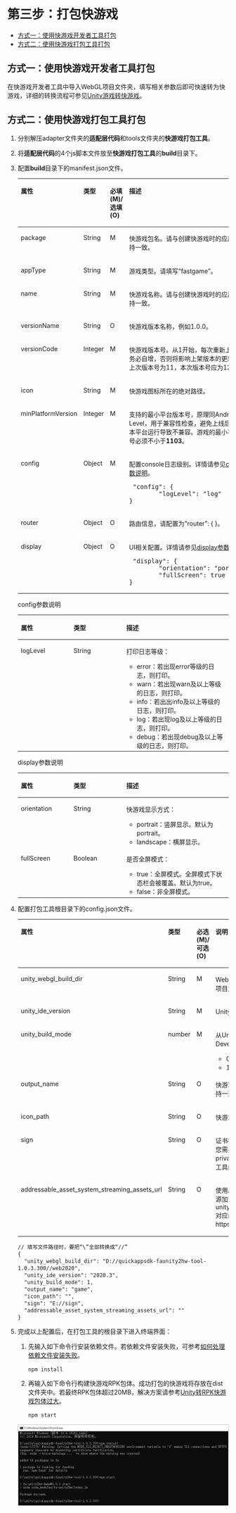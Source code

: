 # 第三步：打包快游戏<a name="ZH-CN_TOPIC_0000001426058044"></a>

-   [方式一：使用快游戏开发者工具打包](#section1973035142715)
-   [方式二：使用快游戏打包工具打包](#section089016114271)

## 方式一：使用快游戏开发者工具打包<a name="section1973035142715"></a>

在快游戏开发者工具中导入WebGL项目文件夹，填写相关参数后即可快速转为快游戏，详细的转换流程可参见[Unity游戏转快游戏](https://developer.huawei.com/consumer/cn/doc/development/quickApp-Guides/quickgame-tool-unity-convert-0000001584762522)。

## 方式二：使用快游戏打包工具打包<a name="section089016114271"></a>

1.  分别解压adapter文件夹的**适配层代码**和tools文件夹的**快游戏打包工具**。
2.  将**适配层代码**的4个js脚本文件放至**快游戏打包工具**的**build**目录下。
3.  配置**build**目录下的manifest.json文件。

    <a name="table1139815129316"></a>
    <table><thead align="left"><tr id="row6491812153112"><th class="cellrowborder" valign="top" width="20%" id="mcps1.1.5.1.1"><p id="p12491312133112"><a name="p12491312133112"></a><a name="p12491312133112"></a>属性</p>
    </th>
    <th class="cellrowborder" valign="top" width="20%" id="mcps1.1.5.1.2"><p id="p11491101211318"><a name="p11491101211318"></a><a name="p11491101211318"></a>类型</p>
    </th>
    <th class="cellrowborder" valign="top" width="20%" id="mcps1.1.5.1.3"><p id="p64913126313"><a name="p64913126313"></a><a name="p64913126313"></a>必填(M)/选填(O)</p>
    </th>
    <th class="cellrowborder" valign="top" width="40%" id="mcps1.1.5.1.4"><p id="p24911112113118"><a name="p24911112113118"></a><a name="p24911112113118"></a>描述</p>
    </th>
    </tr>
    </thead>
    <tbody><tr id="row124911412123113"><td class="cellrowborder" valign="top" width="20%" headers="mcps1.1.5.1.1 "><p id="p94911412103115"><a name="p94911412103115"></a><a name="p94911412103115"></a>package</p>
    </td>
    <td class="cellrowborder" valign="top" width="20%" headers="mcps1.1.5.1.2 "><p id="p14914125312"><a name="p14914125312"></a><a name="p14914125312"></a>String</p>
    </td>
    <td class="cellrowborder" valign="top" width="20%" headers="mcps1.1.5.1.3 "><p id="p1549121213316"><a name="p1549121213316"></a><a name="p1549121213316"></a>M</p>
    </td>
    <td class="cellrowborder" valign="top" width="40%" headers="mcps1.1.5.1.4 "><p id="p14911512153119"><a name="p14911512153119"></a><a name="p14911512153119"></a>快游戏包名。请与创建快游戏时的应用包名保持一致。</p>
    </td>
    </tr>
    <tr id="row1349201233115"><td class="cellrowborder" valign="top" width="20%" headers="mcps1.1.5.1.1 "><p id="p6492131210316"><a name="p6492131210316"></a><a name="p6492131210316"></a>appType</p>
    </td>
    <td class="cellrowborder" valign="top" width="20%" headers="mcps1.1.5.1.2 "><p id="p134925127313"><a name="p134925127313"></a><a name="p134925127313"></a>String</p>
    </td>
    <td class="cellrowborder" valign="top" width="20%" headers="mcps1.1.5.1.3 "><p id="p15492112193112"><a name="p15492112193112"></a><a name="p15492112193112"></a>M</p>
    </td>
    <td class="cellrowborder" valign="top" width="40%" headers="mcps1.1.5.1.4 "><p id="p8492151213120"><a name="p8492151213120"></a><a name="p8492151213120"></a>游戏类型。请填写“fastgame”。</p>
    </td>
    </tr>
    <tr id="row1426410409318"><td class="cellrowborder" valign="top" width="20%" headers="mcps1.1.5.1.1 "><p id="p049251211319"><a name="p049251211319"></a><a name="p049251211319"></a>name</p>
    </td>
    <td class="cellrowborder" valign="top" width="20%" headers="mcps1.1.5.1.2 "><p id="p4492412153118"><a name="p4492412153118"></a><a name="p4492412153118"></a>String</p>
    </td>
    <td class="cellrowborder" valign="top" width="20%" headers="mcps1.1.5.1.3 "><p id="p124921412153111"><a name="p124921412153111"></a><a name="p124921412153111"></a>M</p>
    </td>
    <td class="cellrowborder" valign="top" width="40%" headers="mcps1.1.5.1.4 "><p id="p749281218318"><a name="p749281218318"></a><a name="p749281218318"></a>快游戏名称。请与创建快游戏时的应用名称保持一致。</p>
    </td>
    </tr>
    <tr id="row3914224328"><td class="cellrowborder" valign="top" width="20%" headers="mcps1.1.5.1.1 "><p id="p3492312183115"><a name="p3492312183115"></a><a name="p3492312183115"></a>versionName</p>
    </td>
    <td class="cellrowborder" valign="top" width="20%" headers="mcps1.1.5.1.2 "><p id="p17492161211319"><a name="p17492161211319"></a><a name="p17492161211319"></a>String</p>
    </td>
    <td class="cellrowborder" valign="top" width="20%" headers="mcps1.1.5.1.3 "><p id="p94921112183112"><a name="p94921112183112"></a><a name="p94921112183112"></a>O</p>
    </td>
    <td class="cellrowborder" valign="top" width="40%" headers="mcps1.1.5.1.4 "><p id="p4492171273112"><a name="p4492171273112"></a><a name="p4492171273112"></a>快游戏版本名称，例如1.0.0。</p>
    </td>
    </tr>
    <tr id="row5841853219"><td class="cellrowborder" valign="top" width="20%" headers="mcps1.1.5.1.1 "><p id="p3492012153115"><a name="p3492012153115"></a><a name="p3492012153115"></a>versionCode</p>
    </td>
    <td class="cellrowborder" valign="top" width="20%" headers="mcps1.1.5.1.2 "><p id="p849214125312"><a name="p849214125312"></a><a name="p849214125312"></a>Integer</p>
    </td>
    <td class="cellrowborder" valign="top" width="20%" headers="mcps1.1.5.1.3 "><p id="p1449281293115"><a name="p1449281293115"></a><a name="p1449281293115"></a>M</p>
    </td>
    <td class="cellrowborder" valign="top" width="40%" headers="mcps1.1.5.1.4 "><p id="p6492141243111"><a name="p6492141243111"></a><a name="p6492141243111"></a>快游戏版本号。从1开始，每次重新上传包时务必自增，否则将影响上架版本的更新。例如上次版本号为11，本次版本号应为12。</p>
    </td>
    </tr>
    <tr id="row94921512153115"><td class="cellrowborder" valign="top" width="20%" headers="mcps1.1.5.1.1 "><p id="p13492111213119"><a name="p13492111213119"></a><a name="p13492111213119"></a>icon</p>
    </td>
    <td class="cellrowborder" valign="top" width="20%" headers="mcps1.1.5.1.2 "><p id="p14492612133115"><a name="p14492612133115"></a><a name="p14492612133115"></a>String</p>
    </td>
    <td class="cellrowborder" valign="top" width="20%" headers="mcps1.1.5.1.3 "><p id="p17492151213316"><a name="p17492151213316"></a><a name="p17492151213316"></a>M</p>
    </td>
    <td class="cellrowborder" valign="top" width="40%" headers="mcps1.1.5.1.4 "><p id="p19492151218318"><a name="p19492151218318"></a><a name="p19492151218318"></a>快游戏图标所在的绝对路径。</p>
    </td>
    </tr>
    <tr id="row12492181273113"><td class="cellrowborder" valign="top" width="20%" headers="mcps1.1.5.1.1 "><p id="p949271214318"><a name="p949271214318"></a><a name="p949271214318"></a>minPlatformVersion</p>
    </td>
    <td class="cellrowborder" valign="top" width="20%" headers="mcps1.1.5.1.2 "><p id="p7493412173120"><a name="p7493412173120"></a><a name="p7493412173120"></a>Integer</p>
    </td>
    <td class="cellrowborder" valign="top" width="20%" headers="mcps1.1.5.1.3 "><p id="p164939129316"><a name="p164939129316"></a><a name="p164939129316"></a>M</p>
    </td>
    <td class="cellrowborder" valign="top" width="40%" headers="mcps1.1.5.1.4 "><p id="p1493161211318"><a name="p1493161211318"></a><a name="p1493161211318"></a>支持的最小平台版本号，原理同Android API Level，用于兼容性检查，避免上线后在低版本平台运行导致不兼容。游戏的最小平台版本号必须不小于<strong id="b15387124803312"><a name="b15387124803312"></a><a name="b15387124803312"></a>1103</strong>。</p>
    </td>
    </tr>
    <tr id="row24931512113117"><td class="cellrowborder" valign="top" width="20%" headers="mcps1.1.5.1.1 "><p id="p13493101263111"><a name="p13493101263111"></a><a name="p13493101263111"></a>config</p>
    </td>
    <td class="cellrowborder" valign="top" width="20%" headers="mcps1.1.5.1.2 "><p id="p1849311210318"><a name="p1849311210318"></a><a name="p1849311210318"></a>Object</p>
    </td>
    <td class="cellrowborder" valign="top" width="20%" headers="mcps1.1.5.1.3 "><p id="p1349314122312"><a name="p1349314122312"></a><a name="p1349314122312"></a>M</p>
    </td>
    <td class="cellrowborder" valign="top" width="40%" headers="mcps1.1.5.1.4 "><p id="p64937126311"><a name="p64937126311"></a><a name="p64937126311"></a>配置console日志级别。详情请参见<a href="#p83751751193312">config参数说明</a>。</p>
    <pre class="screen" id="screen2044816260719"><a name="screen2044816260719"></a><a name="screen2044816260719"></a> "config": {
            "logLevel": "log"
    }</pre>
    </td>
    </tr>
    <tr id="row1849351283118"><td class="cellrowborder" valign="top" width="20%" headers="mcps1.1.5.1.1 "><p id="p194935121314"><a name="p194935121314"></a><a name="p194935121314"></a>router</p>
    </td>
    <td class="cellrowborder" valign="top" width="20%" headers="mcps1.1.5.1.2 "><p id="p749311129317"><a name="p749311129317"></a><a name="p749311129317"></a>Object</p>
    </td>
    <td class="cellrowborder" valign="top" width="20%" headers="mcps1.1.5.1.3 "><p id="p9493121215311"><a name="p9493121215311"></a><a name="p9493121215311"></a>O</p>
    </td>
    <td class="cellrowborder" valign="top" width="40%" headers="mcps1.1.5.1.4 "><p id="p3493161243111"><a name="p3493161243111"></a><a name="p3493161243111"></a>路由信息，请配置为"router": { }。</p>
    </td>
    </tr>
    <tr id="row1649331273113"><td class="cellrowborder" valign="top" width="20%" headers="mcps1.1.5.1.1 "><p id="p1493201223115"><a name="p1493201223115"></a><a name="p1493201223115"></a>display</p>
    </td>
    <td class="cellrowborder" valign="top" width="20%" headers="mcps1.1.5.1.2 "><p id="p14493181263117"><a name="p14493181263117"></a><a name="p14493181263117"></a>Object</p>
    </td>
    <td class="cellrowborder" valign="top" width="20%" headers="mcps1.1.5.1.3 "><p id="p1349351211315"><a name="p1349351211315"></a><a name="p1349351211315"></a>O</p>
    </td>
    <td class="cellrowborder" valign="top" width="40%" headers="mcps1.1.5.1.4 "><p id="p15493101212312"><a name="p15493101212312"></a><a name="p15493101212312"></a>UI相关配置。详情请参见<a href="#p163440023414">display参数说明</a>。</p>
    <pre class="screen" id="screen2013123217515"><a name="screen2013123217515"></a><a name="screen2013123217515"></a> "display": {
            "orientation": "portrait",
            "fullScreen": true
    }</pre>
    </td>
    </tr>
    </tbody>
    </table>

    config参数说明

    <a name="table13633192263418"></a>
    <table><thead align="left"><tr id="row76334227340"><th class="cellrowborder" valign="top" width="25%" id="mcps1.1.4.1.1"><p id="p13234103210347"><a name="p13234103210347"></a><a name="p13234103210347"></a>属性</p>
    </th>
    <th class="cellrowborder" valign="top" width="25%" id="mcps1.1.4.1.2"><p id="p22341332113413"><a name="p22341332113413"></a><a name="p22341332113413"></a>类型</p>
    </th>
    <th class="cellrowborder" valign="top" width="50%" id="mcps1.1.4.1.3"><p id="p1423453253410"><a name="p1423453253410"></a><a name="p1423453253410"></a>描述</p>
    </th>
    </tr>
    </thead>
    <tbody><tr id="row663432219349"><td class="cellrowborder" valign="top" width="25%" headers="mcps1.1.4.1.1 "><p id="p13234932123413"><a name="p13234932123413"></a><a name="p13234932123413"></a>logLevel</p>
    </td>
    <td class="cellrowborder" valign="top" width="25%" headers="mcps1.1.4.1.2 "><p id="p323493218347"><a name="p323493218347"></a><a name="p323493218347"></a>String</p>
    </td>
    <td class="cellrowborder" valign="top" width="50%" headers="mcps1.1.4.1.3 "><p id="p48011828956"><a name="p48011828956"></a><a name="p48011828956"></a>打印日志等级：</p>
    <a name="ul13413341351"></a><a name="ul13413341351"></a><ul id="ul13413341351"><li>error：若出现error等级的日志，则打印。</li><li>warn：若出现warn及以上等级的日志，则打印。</li><li>info：若出出info及以上等级的日志，则打印。</li><li>log：若出现log及以上等级的日志，则打印。</li><li>debug：若出现debug及以上等级的日志，则打印。</li></ul>
    </td>
    </tr>
    </tbody>
    </table>

    display参数说明

    <a name="table659034363412"></a>
    <table><thead align="left"><tr id="row46141143123416"><th class="cellrowborder" valign="top" width="25%" id="mcps1.1.4.1.1"><p id="p261413439345"><a name="p261413439345"></a><a name="p261413439345"></a>属性</p>
    </th>
    <th class="cellrowborder" valign="top" width="25%" id="mcps1.1.4.1.2"><p id="p5614194320349"><a name="p5614194320349"></a><a name="p5614194320349"></a>类型</p>
    </th>
    <th class="cellrowborder" valign="top" width="50%" id="mcps1.1.4.1.3"><p id="p661404363411"><a name="p661404363411"></a><a name="p661404363411"></a>描述</p>
    </th>
    </tr>
    </thead>
    <tbody><tr id="row96151143153417"><td class="cellrowborder" valign="top" width="25%" headers="mcps1.1.4.1.1 "><p id="p1161554316346"><a name="p1161554316346"></a><a name="p1161554316346"></a>orientation</p>
    </td>
    <td class="cellrowborder" valign="top" width="25%" headers="mcps1.1.4.1.2 "><p id="p1061544373415"><a name="p1061544373415"></a><a name="p1061544373415"></a>String</p>
    </td>
    <td class="cellrowborder" valign="top" width="50%" headers="mcps1.1.4.1.3 "><p id="p1361524319349"><a name="p1361524319349"></a><a name="p1361524319349"></a>快游戏显示方式：</p>
    <a name="ul18615643183416"></a><a name="ul18615643183416"></a><ul id="ul18615643183416"><li>portrait：竖屏显示。默认为portrait。</li><li>landscape：横屏显示。</li></ul>
    </td>
    </tr>
    <tr id="row3358119279"><td class="cellrowborder" valign="top" width="25%" headers="mcps1.1.4.1.1 "><p id="p461519438347"><a name="p461519438347"></a><a name="p461519438347"></a>fullScreen</p>
    </td>
    <td class="cellrowborder" valign="top" width="25%" headers="mcps1.1.4.1.2 "><p id="p13615144353411"><a name="p13615144353411"></a><a name="p13615144353411"></a>Boolean</p>
    </td>
    <td class="cellrowborder" valign="top" width="50%" headers="mcps1.1.4.1.3 "><p id="p1125875361320"><a name="p1125875361320"></a><a name="p1125875361320"></a>是否全屏模式：</p>
    <a name="ul864647201419"></a><a name="ul864647201419"></a><ul id="ul864647201419"><li>true：全屏模式。全屏模式下状态栏会被覆盖。默认为true。</li><li>false：非全屏模式。</li></ul>
    </td>
    </tr>
    </tbody>
    </table>

4.  配置打包工具根目录下的config.json文件。

    <a name="table123095434212"></a>
    <table><thead align="left"><tr id="row203791546428"><th class="cellrowborder" valign="top" width="20%" id="mcps1.1.5.1.1"><p id="p1737984194220"><a name="p1737984194220"></a><a name="p1737984194220"></a>属性</p>
    </th>
    <th class="cellrowborder" valign="top" width="20%" id="mcps1.1.5.1.2"><p id="p43794404215"><a name="p43794404215"></a><a name="p43794404215"></a>类型</p>
    </th>
    <th class="cellrowborder" valign="top" width="20%" id="mcps1.1.5.1.3"><p id="p19873316438"><a name="p19873316438"></a><a name="p19873316438"></a>必选(M)/可选(O)</p>
    </th>
    <th class="cellrowborder" valign="top" width="40%" id="mcps1.1.5.1.4"><p id="p20379949421"><a name="p20379949421"></a><a name="p20379949421"></a>说明</p>
    </th>
    </tr>
    </thead>
    <tbody><tr id="row1137919413422"><td class="cellrowborder" valign="top" width="20%" headers="mcps1.1.5.1.1 "><p id="p3379941427"><a name="p3379941427"></a><a name="p3379941427"></a><span>unity_webgl_build_dir</span></p>
    </td>
    <td class="cellrowborder" valign="top" width="20%" headers="mcps1.1.5.1.2 "><p id="p1379341423"><a name="p1379341423"></a><a name="p1379341423"></a>String</p>
    </td>
    <td class="cellrowborder" valign="top" width="20%" headers="mcps1.1.5.1.3 "><p id="p19878318437"><a name="p19878318437"></a><a name="p19878318437"></a>M</p>
    </td>
    <td class="cellrowborder" valign="top" width="40%" headers="mcps1.1.5.1.4 "><p id="p123790414425"><a name="p123790414425"></a><a name="p123790414425"></a>WebGL项目的存放路径。不建议WebGL项目放至<strong id="b1946015611423"><a name="b1946015611423"></a><a name="b1946015611423"></a>快游戏打包工具</strong>的根目录下。</p>
    </td>
    </tr>
    <tr id="row237964194211"><td class="cellrowborder" valign="top" width="20%" headers="mcps1.1.5.1.1 "><p id="p1337904104217"><a name="p1337904104217"></a><a name="p1337904104217"></a><span>unity_ide_version</span></p>
    </td>
    <td class="cellrowborder" valign="top" width="20%" headers="mcps1.1.5.1.2 "><p id="p103798434213"><a name="p103798434213"></a><a name="p103798434213"></a>String</p>
    </td>
    <td class="cellrowborder" valign="top" width="20%" headers="mcps1.1.5.1.3 "><p id="p1887183164310"><a name="p1887183164310"></a><a name="p1887183164310"></a>M</p>
    </td>
    <td class="cellrowborder" valign="top" width="40%" headers="mcps1.1.5.1.4 "><p id="p938064104212"><a name="p938064104212"></a><a name="p938064104212"></a>Unity的版本号。</p>
    </td>
    </tr>
    <tr id="row338015411428"><td class="cellrowborder" valign="top" width="20%" headers="mcps1.1.5.1.1 "><p id="p938017474217"><a name="p938017474217"></a><a name="p938017474217"></a><span>unity_build_mode</span></p>
    </td>
    <td class="cellrowborder" valign="top" width="20%" headers="mcps1.1.5.1.2 "><p id="p1438016464210"><a name="p1438016464210"></a><a name="p1438016464210"></a><span>number</span></p>
    </td>
    <td class="cellrowborder" valign="top" width="20%" headers="mcps1.1.5.1.3 "><p id="p19877315436"><a name="p19877315436"></a><a name="p19877315436"></a>M</p>
    </td>
    <td class="cellrowborder" valign="top" width="40%" headers="mcps1.1.5.1.4 "><p id="p0598154217256"><a name="p0598154217256"></a><a name="p0598154217256"></a>从Unity发布为WebGL时，您是否勾选Development Build：</p>
    <a name="ul11617204412518"></a><a name="ul11617204412518"></a><ul id="ul11617204412518"><li>0：未勾选。</li><li>1：勾选。</li></ul>
    </td>
    </tr>
    <tr id="row738020454218"><td class="cellrowborder" valign="top" width="20%" headers="mcps1.1.5.1.1 "><p id="p33807444212"><a name="p33807444212"></a><a name="p33807444212"></a><span>output_name</span></p>
    </td>
    <td class="cellrowborder" valign="top" width="20%" headers="mcps1.1.5.1.2 "><p id="p163803413427"><a name="p163803413427"></a><a name="p163803413427"></a>String</p>
    </td>
    <td class="cellrowborder" valign="top" width="20%" headers="mcps1.1.5.1.3 "><p id="p98793134318"><a name="p98793134318"></a><a name="p98793134318"></a>O</p>
    </td>
    <td class="cellrowborder" valign="top" width="40%" headers="mcps1.1.5.1.4 "><p id="p163801844424"><a name="p163801844424"></a><a name="p163801844424"></a>快游戏名称，须和已创建的快游戏名称保持一致。默认为<strong id="b11478255182718"><a name="b11478255182718"></a><a name="b11478255182718"></a>output</strong>。</p>
    </td>
    </tr>
    <tr id="row43801484213"><td class="cellrowborder" valign="top" width="20%" headers="mcps1.1.5.1.1 "><p id="p738019484214"><a name="p738019484214"></a><a name="p738019484214"></a><span>icon_path</span></p>
    </td>
    <td class="cellrowborder" valign="top" width="20%" headers="mcps1.1.5.1.2 "><p id="p1538074174210"><a name="p1538074174210"></a><a name="p1538074174210"></a>String</p>
    </td>
    <td class="cellrowborder" valign="top" width="20%" headers="mcps1.1.5.1.3 "><p id="p987431104312"><a name="p987431104312"></a><a name="p987431104312"></a>O</p>
    </td>
    <td class="cellrowborder" valign="top" width="40%" headers="mcps1.1.5.1.4 "><p id="p13808434213"><a name="p13808434213"></a><a name="p13808434213"></a>快游戏图标所在的绝对路径。</p>
    </td>
    </tr>
    <tr id="row1838010494215"><td class="cellrowborder" valign="top" width="20%" headers="mcps1.1.5.1.1 "><p id="p1538017414420"><a name="p1538017414420"></a><a name="p1538017414420"></a><span>sign</span></p>
    </td>
    <td class="cellrowborder" valign="top" width="20%" headers="mcps1.1.5.1.2 "><p id="p193802474216"><a name="p193802474216"></a><a name="p193802474216"></a>String</p>
    </td>
    <td class="cellrowborder" valign="top" width="20%" headers="mcps1.1.5.1.3 "><p id="p5871831154314"><a name="p5871831154314"></a><a name="p5871831154314"></a>O</p>
    </td>
    <td class="cellrowborder" valign="top" width="40%" headers="mcps1.1.5.1.4 "><p id="p143805417424"><a name="p143805417424"></a><a name="p143805417424"></a>证书指纹所在的绝对路径。若此处缺省，您需要把存放certificate.pem和private.pem文件的sign文件夹放至打包工具的根目录下。</p>
    </td>
    </tr>
    <tr id="row203801641427"><td class="cellrowborder" valign="top" width="20%" headers="mcps1.1.5.1.1 "><p id="p738015411424"><a name="p738015411424"></a><a name="p738015411424"></a><span>addressable_asset_system_streaming_assets_url</span></p>
    </td>
    <td class="cellrowborder" valign="top" width="20%" headers="mcps1.1.5.1.2 "><p id="p63812042426"><a name="p63812042426"></a><a name="p63812042426"></a>String</p>
    </td>
    <td class="cellrowborder" valign="top" width="20%" headers="mcps1.1.5.1.3 "><p id="p38723174311"><a name="p38723174311"></a><a name="p38723174311"></a>O</p>
    </td>
    <td class="cellrowborder" valign="top" width="40%" headers="mcps1.1.5.1.4 "><p id="p238124114216"><a name="p238124114216"></a><a name="p238124114216"></a>使用Addressable Assets System进行资源加载时该参数不能为空，值为unity_webgl_build_dir/StreamingAssets对应的服务端URL，例如https://server/path。</p>
    </td>
    </tr>
    </tbody>
    </table>

    ```
    // 填写文件路径时，要把“\”全部转换成“//”
    {
      "unity_webgl_build_dir": "D://quickappsdk-faunity2hw-tool-1.0.3.300//web2020",
      "unity_ide_version": "2020.3",
      "unity_build_mode": 1,
      "output_name": "game",
      "icon_path": "",
      "sign": "E://sign",
      "addressable_asset_system_streaming_assets_url": ""
    }
    ```

5.  完成以上配置后，在打包工具的根目录下进入终端界面：

    1.  先输入如下命令行安装依赖文件。若依赖文件安装失败，可参考[如何处理依赖文件安装失败](FAQ.md#section144922623620)。

        ```
        npm install
        ```

    2.  再输入如下命令行构建快游戏RPK包体。成功打包的快游戏将存放在dist文件夹中。若最终RPK包体超过20MB，解决方案请参考[Unity转RPK快游戏包体过大](FAQ.md#section1812814107377)。

        ```
        npm start
        ```

    ![](figures/命令行.png)


